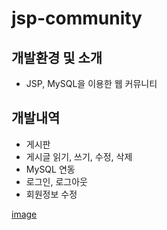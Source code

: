 # jsp-community
## 개발환경 및 소개
* JSP, MySQL을 이용한 웹 커뮤니티

## 개발내역
* 게시판
* 게시글 읽기, 쓰기, 수정, 삭제
* MySQL 연동
* 로그인, 로그아웃
* 회원정보 수정

[image](./readme.png)
